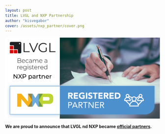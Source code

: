 ```yaml
---
layout: post
title: LVGL and NXP Partnership
author: "kisvegabor"
cover: /assets/nxp_partner/cover.png
---
```


[![NXP and LVGL partnership](/assets/nxp_partner/banner.jpg)](https://www.nxp.com/webapp/connect/displayPartnerProfile.sp?partnerId=16742)

**We are proud to announce that LVGL nd NXP became [official partners](https://www.nxp.com/webapp/connect/displayPartnerProfile.sp?partnerId=16742).**





